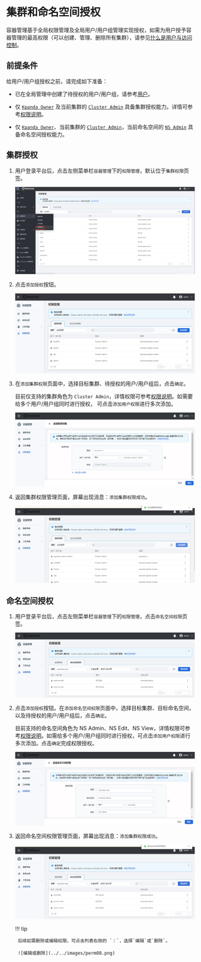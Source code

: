 # 集群和命名空间授权

容器管理基于全局权限管理及全局用户/用户组管理实现授权，如需为用户授予容器管理的最高权限（可以创建、管理、删除所有集群），请参见[什么是用户与访问控制](../../../ghippo/04UserGuide/01UserandAccess/iam.md)。

## 前提条件

给用户/用户组授权之前，请完成如下准备：

- 已在全局管理中创建了待授权的用户/用户组，请参考[用户](../../../ghippo/04UserGuide/01UserandAccess/User.md)。

- 仅 [`Kpanda Owner`](../../../ghippo/04UserGuide/01UserandAccess/global.md) 及当前集群的 [`Cluster Admin`](PermissionBrief.md#cluster-admin) 具备集群授权能力。详情可参考[权限说明](PermissionBrief.md)。

- 仅 [`Kpanda Owner`](../../../ghippo/04UserGuide/01UserandAccess/global.md)、当前集群的 [`Cluster Admin`](PermissionBrief.md#cluster-admin)，当前命名空间的 [`NS Admin`](PermissionBrief.md#ns-admin) 具备命名空间授权能力。

## 集群授权

1. 用户登录平台后，点击左侧菜单栏`容器管理`下的`权限管理`，默认位于`集群权限`页签。

    ![集群权限](../../images/perm01.png)

2. 点击`添加授权`按钮。

    ![添加授权](../../images/perm02.png)

3. 在`添加集群权限`页面中，选择目标集群、待授权的用户/用户组后，点击`确定`。

    目前仅支持的集群角色为 `Cluster Admin`，详情权限可参考[权限说明](PermissionBrief.md)。如需要给多个用户/用户组同时进行授权， 可点击`添加用户权限`进行多次添加。

    ![添加集群权限](../../images/perm03.png)

4. 返回集群权限管理页面，屏幕出现消息：`添加集群权限成功`。

    ![添加成功](../../images/perm04.png)

## 命名空间授权

1. 用户登录平台后，点击左侧菜单栏`容器管理`下的`权限管理`，点击`命名空间权限`页签。

    ![命名空间权限](../../images/perm05.png)

2. 点击`添加授权`按钮。在`添加命名空间权限`页面中，选择目标集群、目标命名空间，以及待授权的用户/用户组后，点击`确定`。

    目前支持的命名空间角色为 NS Admin、NS Edit、NS View，详情权限可参考[权限说明](PermissionBrief.md)。如需给多个用户/用户组同时进行授权，可点击`添加用户权限`进行多次添加。点击`确定`完成权限授权。

    ![添加命名空间权限](../../images/perm06.png)

3. 返回命名空间权限管理页面，屏幕出现消息：`添加集群权限成功`。

    ![添加成功](../../images/perm07.png)

    !!! tip

        后续如需删除或编辑权限，可点击列表右侧的 `⋮`，选择`编辑`或`删除`。

        ![编辑或删除](../../images/perm08.png)
